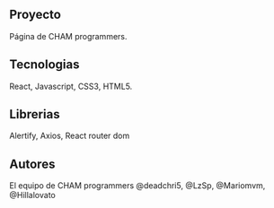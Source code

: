 ## Proyecto

Página de CHAM programmers.

## Tecnologias

React, Javascript, CSS3, HTML5.

## Librerias

Alertify, Axios, React router dom

## Autores

El equipo de CHAM programmers @deadchri5, @LzSp, @Mariomvm, @Hillalovato


